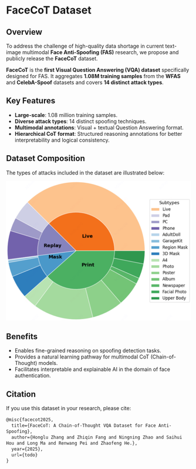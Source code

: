 # FaceCoT Dataset

## Overview

To address the challenge of high-quality data shortage in current text-image multimodal **Face Anti-Spoofing (FAS)** research, we propose and publicly release the **FaceCoT** dataset.

**FaceCoT** is the **first Visual Question Answering (VQA) dataset** specifically designed for FAS. It aggregates **1.08M training samples** from the **WFAS** and **CelebA-Spoof** datasets and covers **14 distinct attack types**.

## Key Features

* **Large-scale**: 1.08 million training samples.
* **Diverse attack types**: 14 distinct spoofing techniques.
* **Multimodal annotations**: Visual + textual Question Answering format.
* **Hierarchical CoT format**: Structured reasoning annotations for better interpretability and logical consistency.

## Dataset Composition

The types of attacks included in the dataset are illustrated below:

![Figure 2(a): Attack Types in FaceCoT Dataset](./assets/data-type.png)

## Benefits

* Enables fine-grained reasoning on spoofing detection tasks.
* Provides a natural learning pathway for multimodal CoT (Chain-of-Thought) models.
* Facilitates interpretable and explainable AI in the domain of face authentication.

## Citation

If you use this dataset in your research, please cite:

```
@misc{facecot2025,
  title={FaceCoT: A Chain-of-Thought VQA Dataset for Face Anti-Spoofing},
  author={Honglu Zhang and Zhiqin Fang and Ningning Zhao and Saihui Hou and Long Ma and Renwang Pei and Zhaofeng He.},
  year={2025},
  url={todo}
}
```
